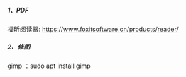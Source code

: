 ##### 1、PDF
福昕阅读器: https://www.foxitsoftware.cn/products/reader/  
##### 2、修图
gimp ：sudo apt install gimp

